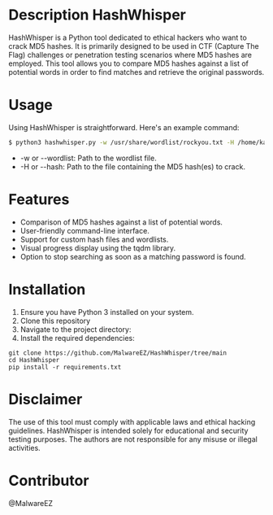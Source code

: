 # Description HashWhisper

HashWhisper is a Python tool dedicated to ethical hackers who want to crack MD5 hashes. It is primarily designed to be used in CTF (Capture The Flag) challenges or penetration testing scenarios where MD5 hashes are employed. This tool allows you to compare MD5 hashes against a list of potential words in order to find matches and retrieve the original passwords.
# Usage
Using HashWhisper is straightforward. Here's an example command:

```sh
$ python3 hashwhisper.py -w /usr/share/wordlist/rockyou.txt -H /home/kali/hash.txt
```
* -w or --wordlist: Path to the wordlist file.
* -H or --hash: Path to the file containing the MD5 hash(es) to crack.

# Features
* Comparison of MD5 hashes against a list of potential words.
* User-friendly command-line interface.
* Support for custom hash files and wordlists.
* Visual progress display using the tqdm library.
* Option to stop searching as soon as a matching password is found.

# Installation
1. Ensure you have Python 3 installed on your system.
1. Clone this repository
1. Navigate to the project directory: 
1. Install the required dependencies: 
```
git clone https://github.com/MalwareEZ/HashWhisper/tree/main
cd HashWhisper
pip install -r requirements.txt
```

# Disclaimer
The use of this tool must comply with applicable laws and ethical hacking guidelines. HashWhisper is intended solely for educational and security testing purposes. The authors are not responsible for any misuse or illegal activities.

# Contributor
@MalwareEZ
